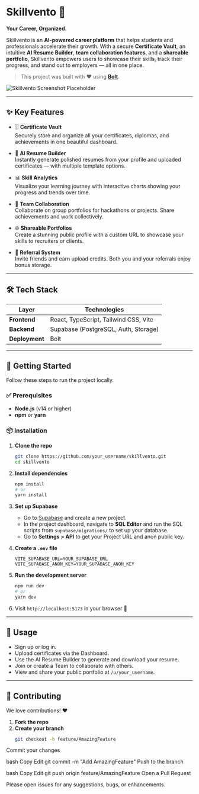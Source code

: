 # Skillvento 🚀  
**Your Career, Organized.**

Skillvento is an **AI-powered career platform** that helps students and professionals accelerate their growth. With a secure **Certificate Vault**, an intuitive **AI Resume Builder**, **team collaboration features**, and a **shareable portfolio**, Skillvento empowers users to showcase their skills, track their progress, and stand out to employers — all in one place.

> This project was built with ❤️ using [**Bolt**](https://bolt.build).

<!-- 🚨 It's highly recommended to replace the image path below with an actual screenshot of your live app -->
![Skillvento Screenshot Placeholder](/path/to/screenshot.png)

---

## ✨ Key Features

- 🗄️ **Certificate Vault**  
  Securely store and organize all your certificates, diplomas, and achievements in one beautiful dashboard.

- 🤖 **AI Resume Builder**  
  Instantly generate polished resumes from your profile and uploaded certificates — with multiple template options.

- 📊 **Skill Analytics**  
  Visualize your learning journey with interactive charts showing your progress and trends over time.

- 🤝 **Team Collaboration**  
  Collaborate on group portfolios for hackathons or projects. Share achievements and work collectively.

- 🌐 **Shareable Portfolios**  
  Create a stunning public profile with a custom URL to showcase your skills to recruiters or clients.

- 🎁 **Referral System**  
  Invite friends and earn upload credits. Both you and your referrals enjoy bonus storage.

---

## 🛠️ Tech Stack

| Layer       | Technologies |
|-------------|--------------|
| **Frontend** | React, TypeScript, Tailwind CSS, Vite |
| **Backend**  | Supabase (PostgreSQL, Auth, Storage) |
| **Deployment** | Bolt |

---

## 🚀 Getting Started

Follow these steps to run the project locally.

### ✅ Prerequisites

- **Node.js** (v14 or higher)  
- **npm** or **yarn**

### 📦 Installation

1. **Clone the repo**
    ```bash
    git clone https://github.com/your_username/skillvento.git
    cd skillvento
    ```

2. **Install dependencies**
    ```bash
    npm install
    # or
    yarn install
    ```

3. **Set up Supabase**

    - Go to [Supabase](https://supabase.com/) and create a new project.
    - In the project dashboard, navigate to **SQL Editor** and run the SQL scripts from `supabase/migrations/` to set up your database.
    - Go to **Settings > API** to get your Project URL and anon public key.

4. **Create a `.env` file**
    ```env
    VITE_SUPABASE_URL=YOUR_SUPABASE_URL
    VITE_SUPABASE_ANON_KEY=YOUR_SUPABASE_ANON_KEY
    ```

5. **Run the development server**
    ```bash
    npm run dev
    # or
    yarn dev
    ```

6. Visit `http://localhost:5173` in your browser 🎉

---

## 🧪 Usage

- Sign up or log in.
- Upload certificates via the Dashboard.
- Use the AI Resume Builder to generate and download your resume.
- Join or create a Team to collaborate with others.
- View and share your public portfolio at `/u/your_username`.

---

## 🤝 Contributing

We love contributions! ❤️

1. **Fork the repo**
2. **Create your branch**  
   ```bash
   git checkout -b feature/AmazingFeature
Commit your changes

bash
Copy
Edit
git commit -m "Add AmazingFeature"
Push to the branch

bash
Copy
Edit
git push origin feature/AmazingFeature
Open a Pull Request

Please open issues for any suggestions, bugs, or enhancements.
